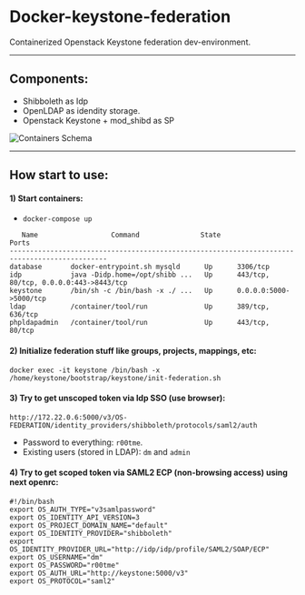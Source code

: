 # Docker-keystone-federation

Containerized Openstack Keystone federation dev-environment.


----------
## Components: ##

  - Shibboleth as Idp
  - OpenLDAP as idendity storage.
  - Openstack Keystone + mod_shibd as SP


![Containers Schema](https://image.ibb.co/fnQUva/Screenshot_from_2017_03_20_11_19_08.png)



----------

## How start to use:

#### 1) Start containers:

* `docker-compose up`

```
   Name                  Command               State                   Ports                  
----------------------------------------------------------------------------------------------
database       docker-entrypoint.sh mysqld      Up      3306/tcp                               
idp            java -Didp.home=/opt/shibb ...   Up      443/tcp, 80/tcp, 0.0.0.0:443->8443/tcp
keystone       /bin/sh -c /bin/bash -x ./ ...   Up      0.0.0.0:5000->5000/tcp                 
ldap           /container/tool/run              Up      389/tcp, 636/tcp                       
phpldapadmin   /container/tool/run              Up      443/tcp, 80/tcp        
```

#### 2) Initialize federation stuff like groups, projects, mappings, etc:

`docker exec -it keystone /bin/bash -x /home/keystone/bootstrap/keystone/init-federation.sh`

#### 3) Try to get unscoped token via Idp SSO (use browser):

`http://172.22.0.6:5000/v3/OS-FEDERATION/identity_providers/shibboleth/protocols/saml2/auth`

 - Password to everything: `r00tme`.
 - Existing users (stored in LDAP): `dm` and `admin`

#### 4) Try to get scoped token via SAML2 ECP (non-browsing access) using next openrc:

```
#!/bin/bash
export OS_AUTH_TYPE="v3samlpassword"
export OS_IDENTITY_API_VERSION=3
export OS_PROJECT_DOMAIN_NAME="default"
export OS_IDENTITY_PROVIDER="shibboleth"
export OS_IDENTITY_PROVIDER_URL="http://idp/idp/profile/SAML2/SOAP/ECP"
export OS_USERNAME="dm"
export OS_PASSWORD="r00tme"
export OS_AUTH_URL="http://keystone:5000/v3"
export OS_PROTOCOL="saml2"
```
